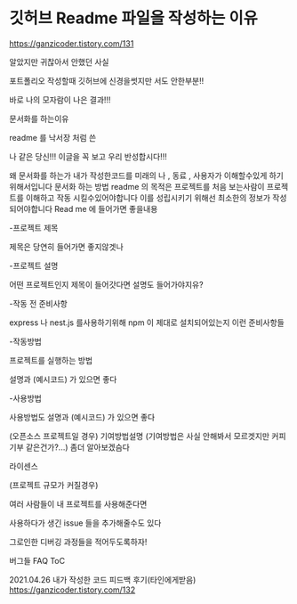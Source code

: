 # 깃허브 Readme 파일을 작성하는 이유
https://ganzicoder.tistory.com/131

알았지만 귀찮아서 안했던 사실

포트폴리오 작성할때 깃허브에 신경을썻지만 서도 안한부분!!

 

바로 나의 모자람이 나은 결과!!!

 

문서화를 하는이유 

 

readme 를 낙서장 처럼 쓴 

나 같은 당신!!! 이글을 꼭 보고 우리 반성합시다!!!

 

왜 문서화를 하는가
내가 작성한코드를 미래의 나 , 동료 , 사용자가 이해할수있게 하기 위해서입니다
문서화 하는 방법
readme 의 목적은 프로젝트를 처음 보는사람이 프로젝트를 이해하고 작동 시킬수있어야합니다 
이를 성립시키기 위해선 최소한의 정보가 작성되어야합니다
Read me 에 들어가면 좋을내용

 

-프로젝트 제목

제목은 당연히 들어가면 좋지않겟나


-프로젝트 설명

어떤 프로젝트인지 제목이 들어갓다면 설명도 들어가야지유?

 

-작동 전 준비사항

express 나 nest.js 를사용하기위해 npm 이 제대로 설치되어있는지 이런 준비사항들


-작동방법

프로젝트를 실행하는 방법

설명과 (예시코드) 가 있으면 좋다

 


-사용방법

사용방법도 
설명과 (예시코드) 가 있으면 좋다

 

 

(오픈소스 프로젝트일 경우)
기여방법설명 (기여방법은 사실 안해봐서 모르겟지만 커피기부 같은건가?...) 좀더 알아보겠슴다

라이센스

 

 

(프로젝트 규모가 커질경우)

여러 사람들이 내 프로젝트를 사용해준다면

사용하다가 생긴 issue 들을 추가해줄수도 있다

그로인한 디버깅 과정들을 적어두도록하자!


버그들
FAQ
ToC

2021.04.26 내가 작성한 코드 피드백 후기(타인에게받음)
https://ganzicoder.tistory.com/132


